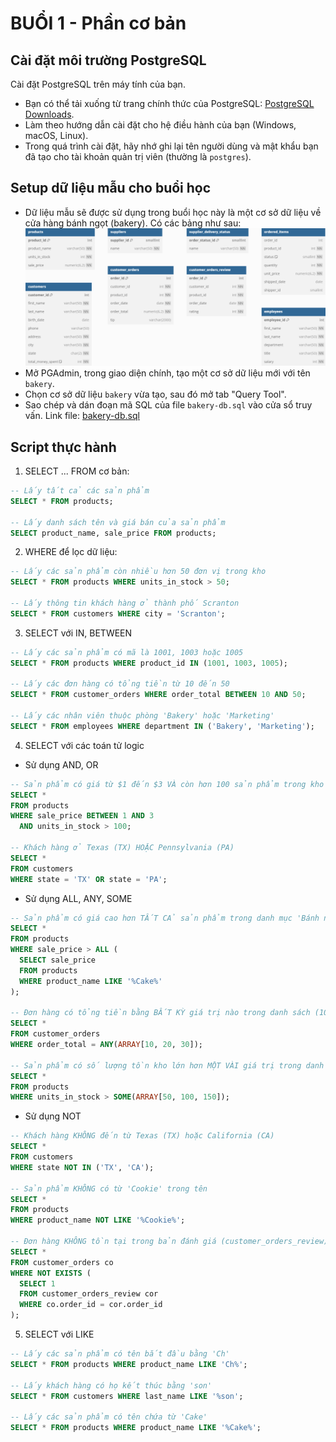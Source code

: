 # BUỔI 1 - Phần cơ bản

## Cài đặt môi trường PostgreSQL

Cài đặt PostgreSQL trên máy tính của bạn. 
- Bạn có thể tải xuống từ trang chính thức của PostgreSQL: [PostgreSQL Downloads](https://www.postgresql.org/download/).
- Làm theo hướng dẫn cài đặt cho hệ điều hành của bạn (Windows, macOS, Linux).
- Trong quá trình cài đặt, hãy nhớ ghi lại tên người dùng và mật khẩu bạn đã tạo cho tài khoản quản trị viên (thường là `postgres`).

## Setup dữ liệu mẫu cho buổi học
- Dữ liệu mẫu sẽ được sử dụng trong buổi học này là một cơ sở dữ liệu về cửa hàng bánh ngọt (bakery). Có các bảng như sau:
![image](../static/images/bakery-db.png)
- Mở PGAdmin, trong giao diện chính, tạo một cơ sở dữ liệu mới với tên `bakery`.
- Chọn cơ sở dữ liệu `bakery` vừa tạo, sau đó mở tab "Query Tool".
- Sao chép và dán đoạn mã SQL của file `bakery-db.sql` vào cửa sổ truy vấn. Link file: [bakery-db.sql](./bakery-db.sql)

## Script thực hành
1. SELECT ... FROM cơ bản:
```sql
-- Lấy tất cả các sản phẩm
SELECT * FROM products;

-- Lấy danh sách tên và giá bán của sản phẩm
SELECT product_name, sale_price FROM products;
```

2. WHERE để lọc dữ liệu:
```sql
-- Lấy các sản phẩm còn nhiều hơn 50 đơn vị trong kho
SELECT * FROM products WHERE units_in_stock > 50;

-- Lấy thông tin khách hàng ở thành phố Scranton
SELECT * FROM customers WHERE city = 'Scranton';
```

3. SELECT với IN, BETWEEN
```sql
-- Lấy các sản phẩm có mã là 1001, 1003 hoặc 1005
SELECT * FROM products WHERE product_id IN (1001, 1003, 1005);

-- Lấy các đơn hàng có tổng tiền từ 10 đến 50
SELECT * FROM customer_orders WHERE order_total BETWEEN 10 AND 50;

-- Lấy các nhân viên thuộc phòng 'Bakery' hoặc 'Marketing'
SELECT * FROM employees WHERE department IN ('Bakery', 'Marketing');
```

4. SELECT với các toán tử logic
- Sử dụng AND, OR
```sql
-- Sản phẩm có giá từ $1 đến $3 VÀ còn hơn 100 sản phẩm trong kho
SELECT * 
FROM products 
WHERE sale_price BETWEEN 1 AND 3 
  AND units_in_stock > 100;

-- Khách hàng ở Texas (TX) HOẶC Pennsylvania (PA)
SELECT *
FROM customers
WHERE state = 'TX' OR state = 'PA';
```
- Sử dụng ALL, ANY, SOME
```sql
-- Sản phẩm có giá cao hơn TẤT CẢ sản phẩm trong danh mục 'Bánh ngọt' (giả định)
SELECT *
FROM products
WHERE sale_price > ALL (
  SELECT sale_price 
  FROM products 
  WHERE product_name LIKE '%Cake%'
);

-- Đơn hàng có tổng tiền bằng BẤT KỲ giá trị nào trong danh sách (10, 20, 30)
SELECT *
FROM customer_orders
WHERE order_total = ANY(ARRAY[10, 20, 30]);

-- Sản phẩm có số lượng tồn kho lớn hơn MỘT VÀI giá trị trong danh sách (50, 100, 150)
SELECT *
FROM products
WHERE units_in_stock > SOME(ARRAY[50, 100, 150]);
```
- Sử dụng NOT
```sql
-- Khách hàng KHÔNG đến từ Texas (TX) hoặc California (CA)
SELECT *
FROM customers
WHERE state NOT IN ('TX', 'CA');

-- Sản phẩm KHÔNG có từ 'Cookie' trong tên
SELECT *
FROM products
WHERE product_name NOT LIKE '%Cookie%';

-- Đơn hàng KHÔNG tồn tại trong bản đánh giá (customer_orders_review)
SELECT *
FROM customer_orders co
WHERE NOT EXISTS (
  SELECT 1
  FROM customer_orders_review cor
  WHERE co.order_id = cor.order_id
);

```

5. SELECT với LIKE
```sql
-- Lấy các sản phẩm có tên bắt đầu bằng 'Ch'
SELECT * FROM products WHERE product_name LIKE 'Ch%';

-- Lấy khách hàng có họ kết thúc bằng 'son'
SELECT * FROM customers WHERE last_name LIKE '%son';

-- Lấy các sản phẩm có tên chứa từ 'Cake'
SELECT * FROM products WHERE product_name LIKE '%Cake%';
```